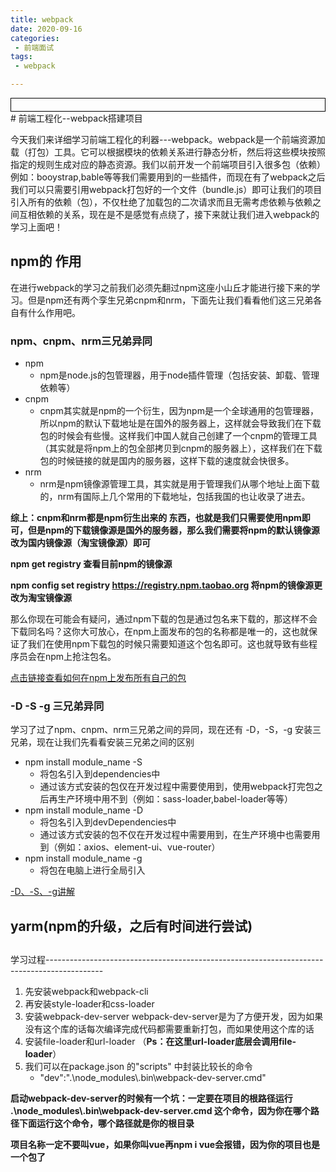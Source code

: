 ```yaml
---
title: webpack
date: 2020-09-16
categories:
 - 前端面试
tags:
 - webpack

---
```




<div style="border:solid 1px #000;padding: 10px;">
<Icon type='phone'/>
</div>
# 前端工程化--webpack搭建项目

今天我们来详细学习前端工程化的利器---webpack。webpack是一个前端资源加载（打包）工具。它可以根据模块的依赖关系进行静态分析，然后将这些模块按照指定的规则生成对应的静态资源。我们以前开发一个前端项目引入很多包（依赖）例如：booystrap,bable等等我们需要用到的一些插件，而现在有了webpack之后我们可以只需要引用webpack打包好的一个文件（bundle.js）即可让我们的项目引入所有的依赖（包），不仅杜绝了加载包的二次请求而且无需考虑依赖与依赖之间互相依赖的关系，现在是不是感觉有点绕了，接下来就让我们进入webpack的学习上面吧！

## npm的 作用

在进行webpack的学习之前我们必须先翻过npm这座小山丘才能进行接下来的学习。但是npm还有两个孪生兄弟cnpm和nrm，下面先让我们看看他们这三兄弟各自有什么作用吧。

### npm、cnpm、nrm三兄弟异同

- npm
  - npm是node.js的包管理器，用于node插件管理（包括安装、卸载、管理依赖等）
- cnpm
  - cnpm其实就是npm的一个衍生，因为npm是一个全球通用的包管理器，所以npm的默认下载地址是在国外的服务器上，这样就会导致我们在下载包的时候会有些慢。这样我们中国人就自己创建了一个cnpm的管理工具（其实就是将npm上的包全部拷贝到cnpm的服务器上），这样我们在下载包的时候链接的就是国内的服务器，这样下载的速度就会快很多。
- nrm
  - nrm是npm镜像源管理工具，其实就是用于管理我们从哪个地址上面下载的，nrm有国际上几个常用的下载地址，包括我国的也让收录了进去。

**综上：cnpm和nrm都是npm衍生出来的 东西，也就是我们只需要使用npm即可，但是npm的下载镜像源是国外的服务器，那么我们需要将npm的默认镜像源改为国内镜像源（淘宝镜像源）即可**

**npm get registry   查看目前npm的镜像源**

**npm config set registry https://registry.npm.taobao.org   将npm的镜像源更改为淘宝镜像源**

那么你现在可能会有疑问，通过npm下载的包是通过包名来下载的，那这样不会下载同名吗？这你大可放心，在npm上面发布的包的名称都是唯一的，这也就保证了我们在使用npm下载包的时候只需要知道这个包名即可。这也就导致有些程序员会在npm上抢注包名。

[点击链接查看如何在npm上发布所有自己的包](https://www.cnblogs.com/cangqinglang/p/10267193.html)

### -D  -S  -g 三兄弟异同

学习了过了npm、cnpm、nrm三兄弟之间的异同，现在还有 -D，-S，-g 安装三兄弟，现在让我们先看看安装三兄弟之间的区别

- npm  install  module_name  -S
  - 将包名引入到dependencies中
  - 通过该方式安装的包仅在开发过程中需要使用到，使用webpack打完包之后再生产环境中用不到（例如：sass-loader,babel-loader等等）
- npm  install  module_name  -D
  - 将包名引入到devDependencies中
  - 通过该方式安装的包不仅在开发过程中需要用到，在生产环境中也需要用到（例如：axios、element-ui、vue-router）
- npm  install  module_name  -g
  - 将包在电脑上进行全局引入

[-D、-S、-g讲解](https://www.jianshu.com/p/146aebc394fd)

## yarm(npm的升级，之后有时间进行尝试)

## 

学习过程--------------------------------------------------------------------------------------------



1. 先安装webpack和webpack-cli
2. 再安装style-loader和css-loader
3. 安装webpack-dev-server         webpack-dev-server是为了方便开发，因为如果没有这个库的话每次编译完成代码都需要重新打包，而如果使用这个库的话
4. 安装file-loader和url-loader   （**Ps：在这里url-loader底层会调用file-loader**）
5. 我们可以在package.json   的"scripts"  中封装比较长的命令
   - "dev":".\\node_modules\\.bin\\webpack-dev-server.cmd"



**启动webpack-dev-server的时候有一个坑：一定要在项目的根路径运行    .\node_modules\\.bin\webpack-dev-server.cmd   这个命令，因为你在哪个路径下面运行这个命令，哪个路径就是你的根目录**

**项目名称一定不要叫vue，如果你叫vue再npm  i  vue会报错，因为你的项目也是一个包了**